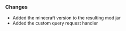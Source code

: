 ### Changes

- Added the minecraft version to the resulting mod jar
- Added the custom query request handler
